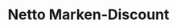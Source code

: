 ---
title: "Netto Marken-Discount"
url: /regensburg/netto-marken-discount-hochweg/
shop: Supermarkt
---